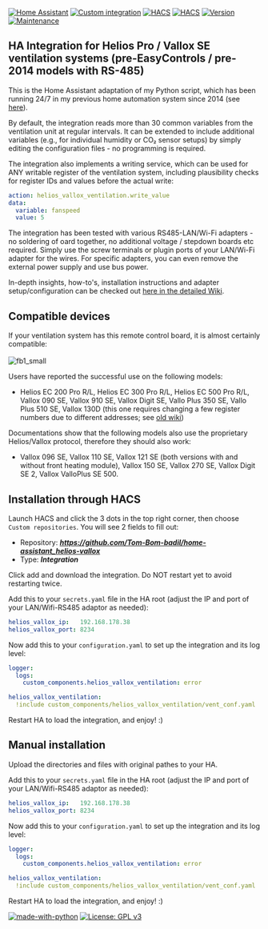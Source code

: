 [![Home Assistant](https://img.shields.io/badge/Home%20Assistant-%2341BDF5.svg)](https://www.home-assistant.io)
[![Custom integration](https://img.shields.io/badge/custom%20integration-%2341BDF5.svg)](https://www.home-assistant.io/getting-started/concepts-terminology)
[![HACS](https://img.shields.io/badge/HACS%20listing-applied-red.svg)](https://github.com/hacs)
[![HACS](https://img.shields.io/badge/HACS%20install-verified-green.svg)](https://github.com/hacs)
[![Version](https://img.shields.io/badge/Version-v2025.02.1-green.svg)](https://github.com/Tom-Bom-badil/home-assistant_helios-vallox/releases)
[![Maintenance](https://img.shields.io/badge/Maintained%3F-yes-green.svg)](https://GitHub.com/Tom-Bom-badil/home-assistant_helios-vallox/graphs/commit-activity)

## HA Integration for Helios Pro / Vallox SE ventilation systems (pre-EasyControls / pre-2014 models with RS-485)

This is the Home Assistant adaptation of my Python script, which has been running 24/7 in my previous home automation system since 2014 (see [here](https://github.com/Tom-Bom-badil/helios/wiki)).

By default, the integration reads more than 30 common variables from the ventilation unit at regular intervals. It can be extended to include additional variables (e.g., for individual humidity or CO₂ sensor setups) by simply editing the configuration files - no programming is required.

The integration also implements a writing service, which can be used for ANY writable register of the ventilation system, including plausibility checks for register IDs and values before the actual write:
```yaml
action: helios_vallox_ventilation.write_value
data:
  variable: fanspeed
  value: 5
```

The integration has been tested with various RS485-LAN/Wi-Fi adapters - no soldering of oard together, no additional voltage / stepdown boards etc required. Simply use the screw terminals or plugin ports of your LAN/Wi-Fi adapter for the wires. For specific adapters, you can even remove the external power supply and use bus power.

In-depth insights, how-to's, installation instructions and adapter setup/configuration can be checked out [here in the detailed Wiki](https://github.com/Tom-Bom-badil/home-assistant_helios-vallox/wiki).

## Compatible devices

If your ventilation system has this remote control board, it is almost certainly compatible:<br/><br/>
![fb1_small](https://github.com/user-attachments/assets/57bbe02d-9086-4028-849f-c43d699e2aed)

Users have reported the successful use on the following models:
- Helios EC 200 Pro R/L, Helios EC 300 Pro R/L, Helios EC 500 Pro R/L, Vallox 090 SE, Vallox 910 SE, Vallox Digit SE, Vallo Plus 350 SE, Vallo Plus 510 SE, Vallox 130D (this one requires changing a few register numbers due to different addresses; see [old wiki](https://github.com/Tom-Bom-badil/SmartHomeNG-Helios/wiki))

Documentations show that the following models also use the proprietary Helios/Vallox protocol, therefore they should also work:
- Vallox 096 SE, Vallox 110 SE, Vallox 121 SE (both versions with and without front heating module), Vallox 150 SE, Vallox 270 SE, Vallox Digit SE 2, Vallox ValloPlus SE 500.

## Installation through HACS

Launch HACS and click the 3 dots in the top right corner, then choose `Custom repositories`. You will see 2 fields to fill out:

- Repository: _**https://github.com/Tom-Bom-badil/home-assistant_helios-vallox**_
- Type: _**Integration**_

Click add and download the integration. Do NOT restart yet to avoid restarting twice.

Add this to your `secrets.yaml` file in the HA root (adjust the IP and port of your LAN/Wifi-RS485 adaptor as needed):
```yaml
helios_vallox_ip:   192.168.178.38
helios_vallox_port: 8234
```

Now add this to your `configuration.yaml` to set up the integration and its log level:
```yaml
logger:
  logs:
    custom_components.helios_vallox_ventilation: error

helios_vallox_ventilation:
  !include custom_components/helios_vallox_ventilation/vent_conf.yaml
```
Restart HA to load the integration, and enjoy! :)

## Manual installation

Upload the directories and files with original pathes to your HA.

Add this to your `secrets.yaml` file in the HA root (adjust the IP and port of your LAN/Wifi-RS485 adaptor as needed):
```yaml
helios_vallox_ip:   192.168.178.38
helios_vallox_port: 8234
```

Now add this to your `configuration.yaml` to set up the integration and its log level:
```yaml
logger:
  logs:
    custom_components.helios_vallox_ventilation: error

helios_vallox_ventilation:
  !include custom_components/helios_vallox_ventilation/vent_conf.yaml
```

Restart HA to load the integration, and enjoy! :)

[![made-with-python](https://img.shields.io/badge/Made%20with-Python-1f425f.svg)](https://www.python.org/)
[![License: GPL v3](https://img.shields.io/badge/License-GPLv3-blue.svg)](https://www.gnu.org/licenses/gpl-3.0)
